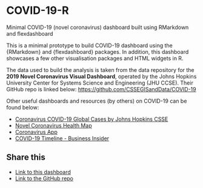 # COVID-19-R
Minimal COVID-19 (novel coronavirus) dashboard built using RMarkdown and flexdashboard

This is a minimal prototype to build COVID-19 dashboard using the {RMarkdown} and {flexdashboard} packages. In addition, this dashboard showcases a few other visualisation packages and HTML widgets in R.

The data used to build the analysis is taken from the data repository for the **2019 Novel Coronavirus Visual Dashboard**, operated by the Johns Hopkins University Center for Systems Science and Engineering (JHU CCSE). Their GitHub repo is linked below:
https://github.com/CSSEGISandData/COVID-19

Other useful dashboards and resources (by others) on COVID-19 can be found below:
- [Coronavirus COVID-19 Global Cases by Johns Hopkins CSSE](https://gisanddata.maps.arcgis.com/apps/opsdashboard/index.html#/bda7594740fd40299423467b48e9ecf6)
- [Novel Coronavirus Health Map](https://www.healthmap.org/wuhan/)
- [Coronavirus App](https://coronavirus.app/)
- [COVID-19 Timeline - Business Insider](https://www.businessinsider.com/coronavirus-pandemic-timeline-history-major-events-2020-3)

## Share this
- [Link to this dashboard](https://raw.githack.com/martinctc/COVID-19-R/master/Script/covvirus_analysis_20200229.html)
- [Link to the GitHub repo](https://github.com/martinctc/COVID-19-R)
